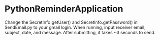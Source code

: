 # PythonReminderApplication
Change the SecretInfo.getUser() and SecretInfo.getPassword() in SendEmail.py to your gmail login. 
When running, input receiver email, subject, date, and message. 
After submitting, it takes ~3 seconds to send. 
